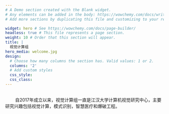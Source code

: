 ```yaml
---
# A Demo section created with the Blank widget.
# Any elements can be added in the body: https://wowchemy.com/docs/writing-markdown-latex/
# Add more sections by duplicating this file and customizing to your requirements.

widget: hero # See https://wowchemy.com/docs/page-builder/
headless: true # This file represents a page section.
weight: 10 # Order that this section will appear.
title: |
  视觉计算组
hero_media: welcome.jpg
design:
  # Choose how many columns the section has. Valid values: 1 or 2.
  columns: '2'
  # Add custom styles
  css_style:
  css_class:
---
```


<br>
&nbsp; &nbsp; &nbsp; &nbsp; 
自2017年成立以来，视觉计算组一直是江汉大学计算机视觉研究中心，主要研究兴趣包括视觉计算，模式识别，智慧医疗和爆破工程。
